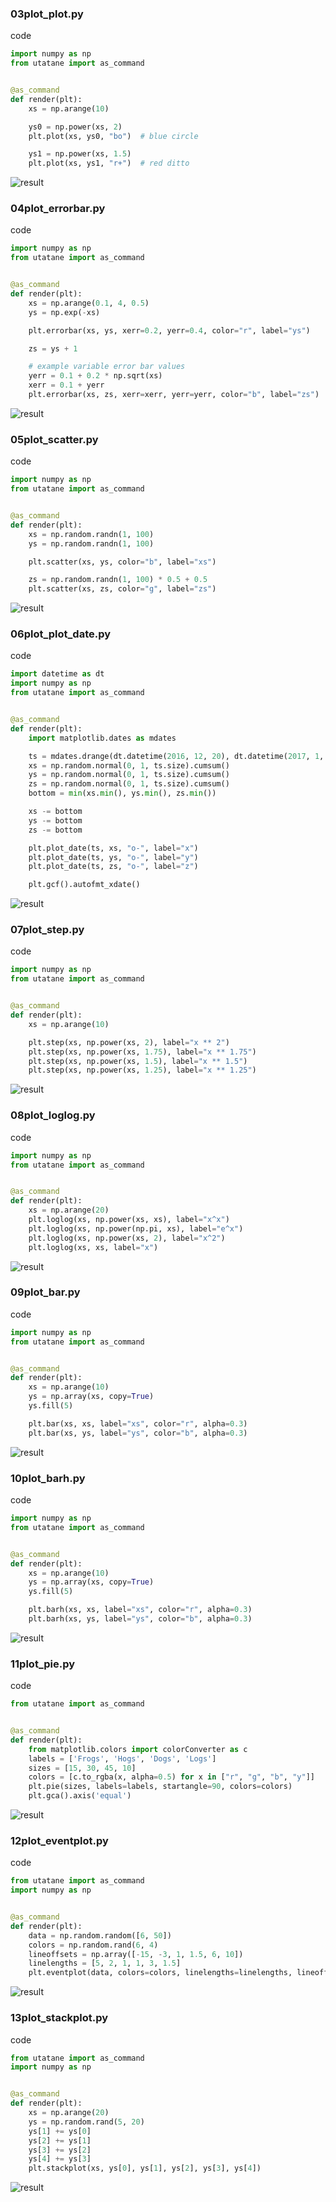 
### 03plot_plot.py

code

```python
import numpy as np
from utatane import as_command


@as_command
def render(plt):
    xs = np.arange(10)

    ys0 = np.power(xs, 2)
    plt.plot(xs, ys0, "bo")  # blue circle

    ys1 = np.power(xs, 1.5)
    plt.plot(xs, ys1, "r+")  # red ditto

```

![result](03plot_plot.png)


### 04plot_errorbar.py

code

```python
import numpy as np
from utatane import as_command


@as_command
def render(plt):
    xs = np.arange(0.1, 4, 0.5)
    ys = np.exp(-xs)

    plt.errorbar(xs, ys, xerr=0.2, yerr=0.4, color="r", label="ys")

    zs = ys + 1

    # example variable error bar values
    yerr = 0.1 + 0.2 * np.sqrt(xs)
    xerr = 0.1 + yerr
    plt.errorbar(xs, zs, xerr=xerr, yerr=yerr, color="b", label="zs")

```

![result](04plot_errorbar.png)


### 05plot_scatter.py

code

```python
import numpy as np
from utatane import as_command


@as_command
def render(plt):
    xs = np.random.randn(1, 100)
    ys = np.random.randn(1, 100)

    plt.scatter(xs, ys, color="b", label="xs")

    zs = np.random.randn(1, 100) * 0.5 + 0.5
    plt.scatter(xs, zs, color="g", label="zs")

```

![result](05plot_scatter.png)


### 06plot_plot_date.py

code

```python
import datetime as dt
import numpy as np
from utatane import as_command


@as_command
def render(plt):
    import matplotlib.dates as mdates

    ts = mdates.drange(dt.datetime(2016, 12, 20), dt.datetime(2017, 1, 2), dt.timedelta(hours=2))
    xs = np.random.normal(0, 1, ts.size).cumsum()
    ys = np.random.normal(0, 1, ts.size).cumsum()
    zs = np.random.normal(0, 1, ts.size).cumsum()
    bottom = min(xs.min(), ys.min(), zs.min())

    xs -= bottom
    ys -= bottom
    zs -= bottom

    plt.plot_date(ts, xs, "o-", label="x")
    plt.plot_date(ts, ys, "o-", label="y")
    plt.plot_date(ts, zs, "o-", label="z")

    plt.gcf().autofmt_xdate()

```

![result](06plot_plot_date.png)


### 07plot_step.py

code

```python
import numpy as np
from utatane import as_command


@as_command
def render(plt):
    xs = np.arange(10)

    plt.step(xs, np.power(xs, 2), label="x ** 2")
    plt.step(xs, np.power(xs, 1.75), label="x ** 1.75")
    plt.step(xs, np.power(xs, 1.5), label="x ** 1.5")
    plt.step(xs, np.power(xs, 1.25), label="x ** 1.25")

```

![result](07plot_step.png)


### 08plot_loglog.py

code

```python
import numpy as np
from utatane import as_command


@as_command
def render(plt):
    xs = np.arange(20)
    plt.loglog(xs, np.power(xs, xs), label="x^x")
    plt.loglog(xs, np.power(np.pi, xs), label="e^x")
    plt.loglog(xs, np.power(xs, 2), label="x^2")
    plt.loglog(xs, xs, label="x")

```

![result](08plot_loglog.png)


### 09plot_bar.py

code

```python
import numpy as np
from utatane import as_command


@as_command
def render(plt):
    xs = np.arange(10)
    ys = np.array(xs, copy=True)
    ys.fill(5)

    plt.bar(xs, xs, label="xs", color="r", alpha=0.3)
    plt.bar(xs, ys, label="ys", color="b", alpha=0.3)

```

![result](09plot_bar.png)


### 10plot_barh.py

code

```python
import numpy as np
from utatane import as_command


@as_command
def render(plt):
    xs = np.arange(10)
    ys = np.array(xs, copy=True)
    ys.fill(5)

    plt.barh(xs, xs, label="xs", color="r", alpha=0.3)
    plt.barh(xs, ys, label="ys", color="b", alpha=0.3)

```

![result](10plot_barh.png)


### 11plot_pie.py

code

```python
from utatane import as_command


@as_command
def render(plt):
    from matplotlib.colors import colorConverter as c
    labels = ['Frogs', 'Hogs', 'Dogs', 'Logs']
    sizes = [15, 30, 45, 10]
    colors = [c.to_rgba(x, alpha=0.5) for x in ["r", "g", "b", "y"]]
    plt.pie(sizes, labels=labels, startangle=90, colors=colors)
    plt.gca().axis('equal')

```

![result](11plot_pie.png)


### 12plot_eventplot.py

code

```python
from utatane import as_command
import numpy as np


@as_command
def render(plt):
    data = np.random.random([6, 50])
    colors = np.random.rand(6, 4)
    lineoffsets = np.array([-15, -3, 1, 1.5, 6, 10])
    linelengths = [5, 2, 1, 1, 3, 1.5]
    plt.eventplot(data, colors=colors, linelengths=linelengths, lineoffsets=lineoffsets)

```

![result](12plot_eventplot.png)


### 13plot_stackplot.py

code

```python
from utatane import as_command
import numpy as np


@as_command
def render(plt):
    xs = np.arange(20)
    ys = np.random.rand(5, 20)
    ys[1] += ys[0]
    ys[2] += ys[1]
    ys[3] += ys[2]
    ys[4] += ys[3]
    plt.stackplot(xs, ys[0], ys[1], ys[2], ys[3], ys[4])

```

![result](13plot_stackplot.png)

